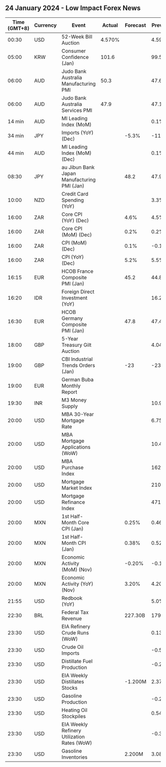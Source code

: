 ## 24 January 2024 - Low Impact Forex News

| Time (GMT+8) | Currency | Event | Actual | Forecast | Previous |
|------|----------|-------|--------|----------|----------|
| 00:30 | USD | 52-Week Bill Auction | 4.570% |  | 4.595% |
| 05:00 | KRW | Consumer Confidence (Jan) | 101.6 |  | 99.5 |
| 06:00 | AUD | Judo Bank Australia Manufacturing PMI | 50.3 |  | 47.6 |
| 06:00 | AUD | Judo Bank Australia Services PMI | 47.9 |  | 47.1 |
| 14 min | AUD | MI Leading Index (MoM) |  |  | 0.1% |
| 34 min | JPY | Imports (YoY) (Dec) |  | -5.3% | -11.9% |
| 44 min | AUD | MI Leading Index (MoM) (Dec) |  |  | 0.1% |
| 08:30 | JPY | au Jibun Bank Japan Manufacturing PMI (Jan) |  | 48.2 | 47.9 |
| 10:00 | NZD | Credit Card Spending (YoY) |  |  | 3.3% |
| 16:00 | ZAR | Core CPI (YoY) (Dec) |  | 4.6% | 4.5% |
| 16:00 | ZAR | Core CPI (MoM) (Dec) |  | 0.2% | 0.2% |
| 16:00 | ZAR | CPI (MoM) (Dec) |  | 0.1% | -0.1% |
| 16:00 | ZAR | CPI (YoY) (Dec) |  | 5.2% | 5.5% |
| 16:15 | EUR | HCOB France Composite PMI (Jan) |  | 45.2 | 44.8 |
| 16:20 | IDR | Foreign Direct Investment (YoY) |  |  | 16.20% |
| 16:30 | EUR | HCOB Germany Composite PMI (Jan) |  | 47.8 | 47.4 |
| 18:00 | GBP | 5-Year Treasury Gilt Auction |  |  | 4.041% |
| 19:00 | GBP | CBI Industrial Trends Orders (Jan) |  | -23 | -23 |
| 19:00 | EUR | German Buba Monthly Report |  |  |  |
| 19:30 | INR | M3 Money Supply |  |  | 10.9% |
| 20:00 | USD | MBA 30-Year Mortgage Rate |  |  | 6.75% |
| 20:00 | USD | MBA Mortgage Applications (WoW) |  |  | 10.4% |
| 20:00 | USD | MBA Purchase Index |  |  | 162.2 |
| 20:00 | USD | Mortgage Market Index |  |  | 210.5 |
| 20:00 | USD | Mortgage Refinance Index |  |  | 471.2 |
| 20:00 | MXN | 1st Half-Month Core CPI (Jan) |  | 0.25% | 0.46% |
| 20:00 | MXN | 1st Half-Month CPI (Jan) |  | 0.38% | 0.52% |
| 20:00 | MXN | Economic Activity (MoM) (Nov) |  | -0.20% | -0.10% |
| 20:00 | MXN | Economic Activity (YoY) (Nov) |  | 3.20% | 4.20% |
| 21:55 | USD | Redbook (YoY) |  |  | 5.0% |
| 22:30 | BRL | Federal Tax Revenue |  | 227.30B | 179.39B |
| 23:30 | USD | EIA Refinery Crude Runs (WoW) |  |  | 0.135M |
| 23:30 | USD | Crude Oil Imports |  |  | -0.528M |
| 23:30 | USD | Distillate Fuel Production |  |  | -0.265M |
| 23:30 | USD | EIA Weekly Distillates Stocks |  | -1.200M | 2.370M |
| 23:30 | USD | Gasoline Production |  |  | -0.291M |
| 23:30 | USD | Heating Oil Stockpiles |  |  | 0.542M |
| 23:30 | USD | EIA Weekly Refinery Utilization Rates (WoW) |  |  | -0.3% |
| 23:30 | USD | Gasoline Inventories |  | 2.200M | 3.083M |
